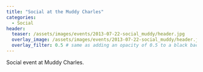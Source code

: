 ```yaml
---
title: "Social at the Muddy Charles"
categories:
  - Social
header:
  teaser: /assets/images/events/2013-07-22-social_muddy/header.jpg
  overlay_image: /assets/images/events/2013-07-22-social_muddy/header.jpg
  overlay_filter: 0.5 # same as adding an opacity of 0.5 to a black background
---
```


Social event at Muddy Charles.

